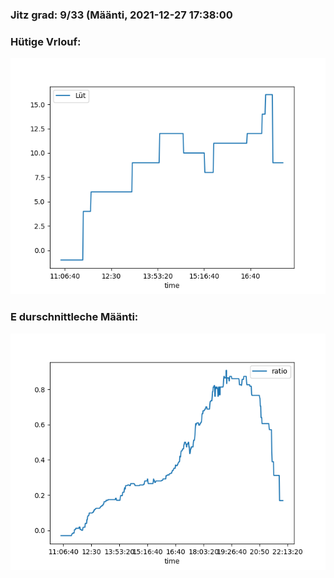 ### Jitz grad: 9/33 (Määnti, 2021-12-27 17:38:00

### Hütige Vrlouf:
![Graph](Today.png)

### E durschnittleche Määnti:
![Graph](Määnti.png)
